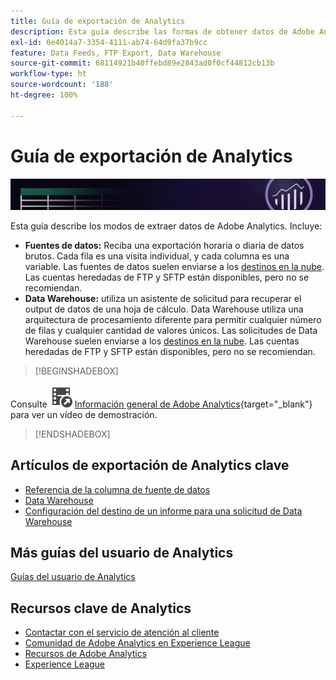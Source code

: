 ```yaml
---
title: Guía de exportación de Analytics
description: Esta guía describe las formas de obtener datos de Adobe Analytics mediante fuentes de datos y Data Warehouse.
exl-id: 0e4014a7-3354-4111-ab74-64d9fa37b9cc
feature: Data Feeds, FTP Export, Data Warehouse
source-git-commit: 68114921b40ffebd89e2843ad0f0cf44812cb13b
workflow-type: ht
source-wordcount: '188'
ht-degree: 100%

---
```


# Guía de exportación de Analytics

![Banner](../../assets/doc_banner_export.png)

Esta guía describe los modos de extraer datos de Adobe Analytics. Incluye:

* **Fuentes de datos:** Reciba una exportación horaria o diaria de datos brutos. Cada fila es una visita individual, y cada columna es una variable. Las fuentes de datos suelen enviarse a los [destinos en la nube](/help/export/analytics-data-feed/create-feed.md). Las cuentas heredadas de FTP y SFTP están disponibles, pero no se recomiendan.
* **Data Warehouse:** utiliza un asistente de solicitud para recuperar el output de datos de una hoja de cálculo. Data Warehouse utiliza una arquitectura de procesamiento diferente para permitir cualquier número de filas y cualquier cantidad de valores únicos. Las solicitudes de Data Warehouse suelen enviarse a los [destinos en la nube](/help/export/data-warehouse/create-request/dw-request-report-destinations.md). Las cuentas heredadas de FTP y SFTP están disponibles, pero no se recomiendan.

>[!BEGINSHADEBOX]

Consulte ![VideoCheckedOut](/help/assets/icons/VideoCheckedOut.svg) [Información general de Adobe Analytics](https://video.tv.adobe.com/v/27429?quality=12&learn=on){target="_blank"} para ver un vídeo de demostración.

>[!ENDSHADEBOX]


## Artículos de exportación de Analytics clave

* [Referencia de la columna de fuente de datos](/help/export/analytics-data-feed/c-df-contents/datafeeds-reference.md)
* [Data Warehouse](data-warehouse/data-warehouse.md)
* [Configuración del destino de un informe para una solicitud de Data Warehouse](/help/export/data-warehouse/create-request/dw-request-report-destinations.md)

## Más guías del usuario de Analytics

[Guías del usuario de Analytics](https://experienceleague.adobe.com/docs/analytics.html?lang=es)

## Recursos clave de Analytics

* [Contactar con el servicio de atención al cliente](https://experienceleague.adobe.com/es?support-solution=Analytics?lang=es#support)
* [Comunidad de Adobe Analytics en Experience League](https://experienceleaguecommunities.adobe.com/t5/adobe-analytics/ct-p/adobe-analytics-community?profile.language=es)
* [Recursos de Adobe Analytics](https://experienceleaguecommunities.adobe.com/t5/adobe-analytics-discussions/adobe-analytics-resources/m-p/276666?profile.language=es)
* [Experience League](https://landing.adobe.com/experience-league/)
